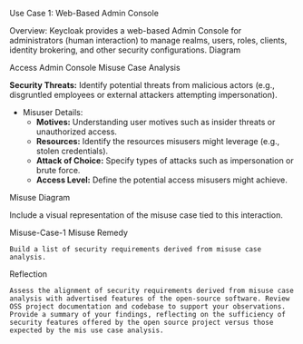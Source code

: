 Use Case 1: Web-Based Admin Console

Overview: Keycloak provides a web-based Admin Console for administrators (human interaction) to manage realms, users, roles, clients, identity brokering, and other security configurations.
Diagram

Access Admin Console
Misuse Case Analysis

**Security Threats:** Identify potential threats from malicious actors (e.g., disgruntled employees or external attackers attempting impersonation).

- Misuser Details:
    - **Motives:** Understanding user motives such as insider threats or unauthorized access.
    - **Resources:** Identify the resources misusers might leverage (e.g., stolen credentials).
    - **Attack of Choice:** Specify types of attacks such as impersonation or brute force.
    - **Access Level:** Define the potential access misusers might achieve.

Misuse Diagram

Include a visual representation of the misuse case tied to this interaction.

Misuse-Case-1
Misuse Remedy

    Build a list of security requirements derived from misuse case analysis.

Reflection

    Assess the alignment of security requirements derived from misuse case analysis with advertised features of the open-source software. Review OSS project documentation and codebase to support your observations. Provide a summary of your findings, reflecting on the sufficiency of security features offered by the open source project versus those expected by the mis use case analysis.
